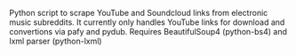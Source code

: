 Python script to scrape YouTube and Soundcloud links from electronic music subreddits.
It currently only handles YouTube links for download and convertions via pafy and pydub.
Requires BeautifulSoup4 (python-bs4) and lxml parser (python-lxml)
